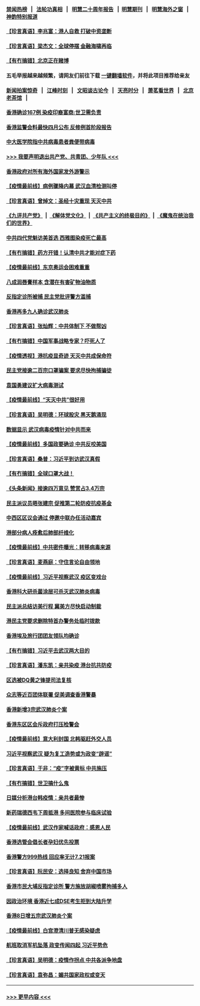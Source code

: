 #### [禁闻热榜](热点新闻.md?=0)  &nbsp;&nbsp;|&nbsp;&nbsp; [法轮功真相](https://github.com/gfw-breaker/truth/blob/master/README.md?=0) &nbsp;&nbsp;|&nbsp;&nbsp; [明慧二十周年报告](https://github.com/gfw-breaker/mh-reports/blob/master/README.md?=0) &nbsp;&nbsp;|&nbsp;&nbsp;[明慧期刊](https://github.com/gfw-breaker/mh-qikan) &nbsp;&nbsp;|&nbsp;&nbsp; [明慧海外之窗](https://github.com/gfw-breaker/mh-news/blob/master/README.md?=0) &nbsp;&nbsp;|&nbsp;&nbsp; [神韵特别报道](https://github.com/gfw-breaker/mh-news/blob/master/shenyun.md?=0)
#### [【珍言真语】李兆富：港人自救 打破中资垄断](../pages/nsc415/n11949870.md?t=03190303) 
#### [【珍言真语】梁杰文：全球停摆 金融海啸再临](../pages/nsc415/n11949928.md?t=03190303) 
#### [【有冇搞错】北京正在赌博](../pages/nsc415/n11950330.md?t=03190303) 
#### 五毛举报越来越频繁，请网友们前往下载 [一键翻墙软件](https://github.com/gfw-breaker/ssr-accounts)，并将此项目推荐给亲友
#### [新闻拍案惊奇](https://github.com/gfw-breaker/banned-news/blob/master/pages/link4.md) &nbsp;&nbsp;|&nbsp;&nbsp; [江峰时刻](https://github.com/gfw-breaker/banned-news/blob/master/pages/link4.md) &nbsp;&nbsp;|&nbsp;&nbsp; [文昭谈古论今](https://github.com/gfw-breaker/banned-news/blob/master/pages/link4.md) &nbsp;&nbsp;|&nbsp;&nbsp; [天亮时分](https://github.com/gfw-breaker/banned-news/blob/master/pages/link4.md) &nbsp;&nbsp;|&nbsp;&nbsp; [萧茗看世界](https://github.com/gfw-breaker/banned-news/blob/master/pages/link4.md) &nbsp;&nbsp;|&nbsp;&nbsp; [北京老茶馆](https://github.com/gfw-breaker/banned-news/blob/master/pages/link4.md) &nbsp;&nbsp;|&nbsp;&nbsp; 
#### [香港确诊167例 染疫印裔富商:世卫需负责](../pages/nsc415/n11948528.md?t=03190303) 
#### [香港监警会料最快四月公布 反修例首阶段报告](../pages/nsc415/n11948497.md?t=03190303) 
#### [中大医学院指中共病毒患者粪便带病毒](../pages/nsc415/n11948470.md?t=03190303) 
#### [>>> 我要声明退出共产党、共青团、少年队 <<<](https://github.com/begood0513/goodnews/blob/master/quit/letter.md) 
#### [香港政府对所有海外国家发外游警示](../pages/nsc415/n11948436.md?t=03190303) 
#### [【疫情最前线】病例骤降内幕 武汉血清检测叫停](../pages/nsc415/n11947859.md?t=03190303) 
#### [【珍言真语】曾焯文：圣经十灾重现 天灭中共](../pages/nsc415/n11947336.md?t=03190303) 
#### [《九评共产党》](https://github.com/begood0513/9ping.md/blob/master/README.md) &nbsp;|&nbsp; [《解体党文化》](../../../../jtdwh.md/blob/master/README.md)  &nbsp;|&nbsp; [《共产主义的终极目的》](../../../../gczydzjmd.md/blob/master/README.md) &nbsp;|&nbsp; [《魔鬼在统治我们的世界》](../../../../mgztzwmdsj.md/blob/master/README.md) 
#### [中共四代党魁访美首选 西雅图染疫死亡最高](../pages/nsc415/n11947602.md?t=03190303) 
#### [【有冇搞错】药方开错！认清中共才能对症下药](../pages/nsc415/n11947665.md?t=03190303) 
#### [【疫情最前线】东京奥运会困难重重](../pages/nsc415/n11945183.md?t=03190303) 
#### [八成润唇膏样本 含潜在有害矿物油物质](../pages/nsc415/n11945662.md?t=03190303) 
#### [反指定诊所被捕 民主党批评警方滥捕](../pages/nsc415/n11945600.md?t=03190303) 
#### [香港再多九人确诊武汉肺炎](../pages/nsc415/n11945566.md?t=03190303) 
#### [【珍言真语】张灿辉：中共体制下 不做帮凶](../pages/nsc415/n11944986.md?t=03190303) 
#### [【有冇搞错】中国军事战略专家？吓死人了](../pages/nsc415/n11944939.md?t=03190303) 
#### [【疫情透视】港抗疫显奇迹 天灭中共成保命符](../pages/nsc415/n11942593.md?t=03190303) 
#### [民主党接逾二百宗口罩骗案 要求尽快拘捕骗徒](../pages/nsc415/n11943027.md?t=03190303) 
#### [袁国勇建议扩大病毒测试](../pages/nsc415/n11942997.md?t=03190303) 
#### [【疫情最前线】“天灭中共”很好用](../pages/nsc415/n11942716.md?t=03190303) 
#### [【珍言真语】吴明德：环球股灾 黑天鹅涌现](../pages/nsc415/n11940772.md?t=03190303) 
#### [数据显示 武汉病毒疫情针对中共而来](../pages/nsc415/n11940697.md?t=03190303) 
#### [【疫情最前线】多国政要确诊 中共反咬美国](../pages/nsc415/n11938734.md?t=03190303) 
#### [【珍言真语】桑普：习近平到访武汉真假](../pages/nsc415/n11938896.md?t=03190303) 
#### [【有冇搞错】全球口罩大战！](../pages/nsc415/n11938472.md?t=03190303) 
#### [《头条新闻》接逾四万意见 赞赏占3.4万宗](../pages/nsc415/n11936898.md?t=03190303) 
#### [民主派议员晤张建宗 促推第二轮防疫抗疫基金](../pages/nsc415/n11936899.md?t=03190303) 
#### [中西区区议会通过 停邀中联办任活动嘉宾](../pages/nsc415/n11936888.md?t=03190303) 
#### [港部分病人痊愈后肺部纤维化](../pages/nsc415/n11936846.md?t=03190303) 
#### [【疫情最前线】中共密件曝光：转移病毒来源](../pages/nsc415/n11936342.md?t=03190303) 
#### [【珍言真语】麦燕庭：守住言论自由领地](../pages/nsc415/n11936215.md?t=03190303) 
#### [【疫情最前线】习近平视察武汉 疫区变戏台](../pages/nsc415/n11933377.md?t=03190303) 
#### [香港科大研杀菌涂层可杀灭武汉肺炎病毒](../pages/nsc415/n11933772.md?t=03190303) 
#### [民主派总结访美行程 冀美方尽快启动制裁](../pages/nsc415/n11933743.md?t=03190303) 
#### [港民主党要求删除特首办警务处临时拨款](../pages/nsc415/n11933730.md?t=03190303) 
#### [香港埃及旅行团团友领队均确诊](../pages/nsc415/n11933697.md?t=03190303) 
#### [【有冇搞错】习近平去武汉两大目的](../pages/nsc415/n11933210.md?t=03190303) 
#### [【珍言真语】潘东凯：亲共染疫 港台抗共防疫](../pages/nsc415/n11933162.md?t=03190303) 
#### [区选被DQ黄之锋提司法复核](../pages/nsc415/n11931195.md?t=03190303) 
#### [众志等近百团体联署 促美调查香港警暴](../pages/nsc415/n11931152.md?t=03190303) 
#### [香港新增3宗武汉肺炎个案](../pages/nsc415/n11931136.md?t=03190303) 
#### [香港东区区会斥政府打压检警会](../pages/nsc415/n11931086.md?t=03190303) 
#### [【疫情最前线】意大利封国 北韩驱赶外交人员](../pages/nsc415/n11930660.md?t=03190303) 
#### [习近平视察武汉 疑为复工造势或为政变“辟谣”](../pages/nsc415/n11930847.md?t=03190303) 
#### [【珍言真语】于非：“疫”字被黄标 中共施压](../pages/nsc415/n11930410.md?t=03190303) 
#### [【有冇搞错】世卫搞什么鬼](../pages/nsc415/n11930475.md?t=03190303) 
#### [日媒分析港台韩疫情：亲共者最惨](../pages/nsc415/n11928776.md?t=03190303) 
#### [新药瑞德西韦下周抵港 多间医院参与临床试验](../pages/nsc415/n11928462.md?t=03190303) 
#### [【疫情最前线】武汉作家喊话政府：感恩人民](../pages/nsc415/n11927940.md?t=03190303) 
#### [香港选管会倡长者孕妇优先投票](../pages/nsc415/n11928449.md?t=03190303) 
#### [香港警方999热线 回应率无计7.21报案](../pages/nsc415/n11928448.md?t=03190303) 
#### [【珍言真语】阮民安：选择良知 舍弃中国市场](../pages/nsc415/n11927705.md?t=03190303) 
#### [香港市民大埔反指定诊所 警方施放胡椒喷雾拘捕多人](../pages/nsc415/n11925774.md?t=03190303) 
#### [因政治环境 香港近七成DSE考生拒到大陆升学](../pages/nsc415/n11925759.md?t=03190303) 
#### [香港8日增五宗武汉肺炎个案](../pages/nsc415/n11925736.md?t=03190303) 
#### [【疫情最前线】白宫澄清川普无感染疑虑](../pages/nsc415/n11925567.md?t=03190303) 
#### [航班取消军机坠落 政变传闻四起 习近平势危](../pages/nsc415/n11925467.md?t=03190303) 
#### [【珍言真语】吴明德：疫情作拐点 中共各派争地盘](../pages/nsc415/n11925299.md?t=03190303) 
#### [【珍言真语】袁弥昌：媚共国家政权或变天](../pages/nsc415/n11923199.md?t=03190303) 

----
#### [ >>> 更早内容 <<< ](../indexes/nsc415-earlier.md)
